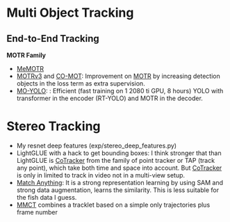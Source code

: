 Multi Object Tracking
====================

## End-to-End Tracking

**MOTR Family**

- [MeMOTR](https://arxiv.org/abs/2307.15700)
- [MOTRv3](https://arxiv.org/abs/2305.14298) and [CO-MOT](https://arxiv.org/abs/2305.12724): Improvement on [MOTR](https://arxiv.org/abs/2105.03247) by increasing detection objects in the loss term as extra supervision.
- [MO-YOLO](https://arxiv.org/abs/2310.17170): : Efficient (fast training on 1 2080 ti GPU, 8 hours) YOLO with transformer in the encoder (RT-YOLO) and MOTR in the decoder.


Stereo Tracking
===============
- My resnet deep features (exp/stereo_deep_features.py)
- LightGLUE with a hack to get bounding boxes: I think stronger that than LightGLUE is [CoTracker](https://arxiv.org/abs/2307.07635) from the family of point tracker or TAP (track any point), which take both time and space into account. But [CoTracker](https://arxiv.org/abs/2307.07635) is only in limited to track in video not in a multi-view setup. 
- [Match Anything](https://arxiv.org/abs/2406.04221): It is a strong representation learning by using SAM and strong data augmentation, learns the similarity. This is less suitable for the fish data I guess.
- [MMCT](https://arxiv.org/abs/2312.11035) combines a tracklet based on a simple only trajectories plus frame number